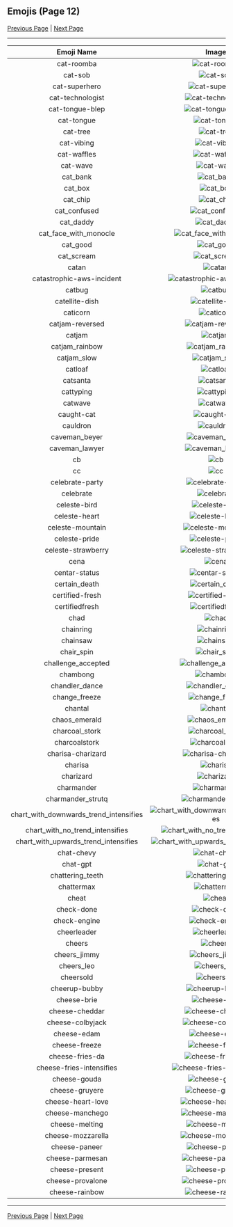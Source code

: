 
## Emojis (Page 12)

[Previous Page](/docs/rc/page-c-0011.md)
  | [Next Page](/docs/rc/page-c-0013.md)

<hr />

|Emoji Name|Image|
| :-: | :-: |
|cat-roomba| ![cat-roomba](/emojis/rc/cat-roomba.gif)|
|cat-sob| ![cat-sob](/emojis/rc/cat-sob.png)|
|cat-superhero| ![cat-superhero](/emojis/rc/cat-superhero.png)|
|cat-technologist| ![cat-technologist](/emojis/rc/cat-technologist.png)|
|cat-tongue-blep| ![cat-tongue-blep](/emojis/rc/cat-tongue-blep.png)|
|cat-tongue| ![cat-tongue](/emojis/rc/cat-tongue.png)|
|cat-tree| ![cat-tree](/emojis/rc/cat-tree.png)|
|cat-vibing| ![cat-vibing](/emojis/rc/cat-vibing.gif)|
|cat-waffles| ![cat-waffles](/emojis/rc/cat-waffles.png)|
|cat-wave| ![cat-wave](/emojis/rc/cat-wave.png)|
|cat_bank| ![cat_bank](/emojis/rc/cat_bank.gif)|
|cat_box| ![cat_box](/emojis/rc/cat_box.gif)|
|cat_chip| ![cat_chip](/emojis/rc/cat_chip.gif)|
|cat_confused| ![cat_confused](/emojis/rc/cat_confused.png)|
|cat_daddy| ![cat_daddy](/emojis/rc/cat_daddy.png)|
|cat_face_with_monocle| ![cat_face_with_monocle](/emojis/rc/cat_face_with_monocle.png)|
|cat_good| ![cat_good](/emojis/rc/cat_good.png)|
|cat_scream| ![cat_scream](/emojis/rc/cat_scream.gif)|
|catan| ![catan](/emojis/rc/catan.png)|
|catastrophic-aws-incident| ![catastrophic-aws-incident](/emojis/rc/catastrophic-aws-incident.gif)|
|catbug| ![catbug](/emojis/rc/catbug.gif)|
|catellite-dish| ![catellite-dish](/emojis/rc/catellite-dish.jpg)|
|caticorn| ![caticorn](/emojis/rc/caticorn.png)|
|catjam-reversed| ![catjam-reversed](/emojis/rc/catjam-reversed.gif)|
|catjam| ![catjam](/emojis/rc/catjam.gif)|
|catjam_rainbow| ![catjam_rainbow](/emojis/rc/catjam_rainbow.gif)|
|catjam_slow| ![catjam_slow](/emojis/rc/catjam_slow.gif)|
|catloaf| ![catloaf](/emojis/rc/catloaf.gif)|
|catsanta| ![catsanta](/emojis/rc/catsanta.png)|
|cattyping| ![cattyping](/emojis/rc/cattyping.gif)|
|catwave| ![catwave](/emojis/rc/catwave.gif)|
|caught-cat| ![caught-cat](/emojis/rc/caught-cat.png)|
|cauldron| ![cauldron](/emojis/rc/cauldron.gif)|
|caveman_beyer| ![caveman_beyer](/emojis/rc/caveman_beyer.png)|
|caveman_lawyer| ![caveman_lawyer](/emojis/rc/caveman_lawyer.png)|
|cb| ![cb](/emojis/rc/cb.png)|
|cc| ![cc](/emojis/rc/cc.png)|
|celebrate-party| ![celebrate-party](/emojis/rc/celebrate-party.gif)|
|celebrate| ![celebrate](/emojis/rc/celebrate.gif)|
|celeste-bird| ![celeste-bird](/emojis/rc/celeste-bird.gif)|
|celeste-heart| ![celeste-heart](/emojis/rc/celeste-heart.png)|
|celeste-mountain| ![celeste-mountain](/emojis/rc/celeste-mountain.png)|
|celeste-pride| ![celeste-pride](/emojis/rc/celeste-pride.png)|
|celeste-strawberry| ![celeste-strawberry](/emojis/rc/celeste-strawberry.gif)|
|cena| ![cena](/emojis/rc/cena.gif)|
|centar-status| ![centar-status](/emojis/rc/centar-status.png)|
|certain_death| ![certain_death](/emojis/rc/certain_death.png)|
|certified-fresh| ![certified-fresh](/emojis/rc/certified-fresh.png)|
|certifiedfresh| ![certifiedfresh](/emojis/rc/certifiedfresh.png)|
|chad| ![chad](/emojis/rc/chad.gif)|
|chainring| ![chainring](/emojis/rc/chainring.png)|
|chainsaw| ![chainsaw](/emojis/rc/chainsaw.gif)|
|chair_spin| ![chair_spin](/emojis/rc/chair_spin.gif)|
|challenge_accepted| ![challenge_accepted](/emojis/rc/challenge_accepted.jpg)|
|chambong| ![chambong](/emojis/rc/chambong.jpg)|
|chandler_dance| ![chandler_dance](/emojis/rc/chandler_dance.gif)|
|change_freeze| ![change_freeze](/emojis/rc/change_freeze.png)|
|chantal| ![chantal](/emojis/rc/chantal.png)|
|chaos_emerald| ![chaos_emerald](/emojis/rc/chaos_emerald.png)|
|charcoal_stork| ![charcoal_stork](/emojis/rc/charcoal_stork.png)|
|charcoalstork| ![charcoalstork](/emojis/rc/charcoalstork.jpg)|
|charisa-charizard| ![charisa-charizard](/emojis/rc/charisa-charizard.png)|
|charisa| ![charisa](/emojis/rc/charisa.png)|
|charizard| ![charizard](/emojis/rc/charizard.png)|
|charmander| ![charmander](/emojis/rc/charmander.png)|
|charmander_strutq| ![charmander_strutq](/emojis/rc/charmander_strutq.gif)|
|chart_with_downwards_trend_intensifies| ![chart_with_downwards_trend_intensifies](/emojis/rc/chart_with_downwards_trend_intensifies.gif)|
|chart_with_no_trend_intensifies| ![chart_with_no_trend_intensifies](/emojis/rc/chart_with_no_trend_intensifies.gif)|
|chart_with_upwards_trend_intensifies| ![chart_with_upwards_trend_intensifies](/emojis/rc/chart_with_upwards_trend_intensifies.gif)|
|chat-chevy| ![chat-chevy](/emojis/rc/chat-chevy.png)|
|chat-gpt| ![chat-gpt](/emojis/rc/chat-gpt.png)|
|chattering_teeth| ![chattering_teeth](/emojis/rc/chattering_teeth.jpg)|
|chattermax| ![chattermax](/emojis/rc/chattermax.png)|
|cheat| ![cheat](/emojis/rc/cheat.png)|
|check-done| ![check-done](/emojis/rc/check-done.gif)|
|check-engine| ![check-engine](/emojis/rc/check-engine.png)|
|cheerleader| ![cheerleader](/emojis/rc/cheerleader.gif)|
|cheers| ![cheers](/emojis/rc/cheers.png)|
|cheers_jimmy| ![cheers_jimmy](/emojis/rc/cheers_jimmy.png)|
|cheers_leo| ![cheers_leo](/emojis/rc/cheers_leo.png)|
|cheersold| ![cheersold](/emojis/rc/cheersold.png)|
|cheerup-bubby| ![cheerup-bubby](/emojis/rc/cheerup-bubby.gif)|
|cheese-brie| ![cheese-brie](/emojis/rc/cheese-brie.png)|
|cheese-cheddar| ![cheese-cheddar](/emojis/rc/cheese-cheddar.png)|
|cheese-colbyjack| ![cheese-colbyjack](/emojis/rc/cheese-colbyjack.png)|
|cheese-edam| ![cheese-edam](/emojis/rc/cheese-edam.png)|
|cheese-freeze| ![cheese-freeze](/emojis/rc/cheese-freeze.png)|
|cheese-fries-da| ![cheese-fries-da](/emojis/rc/cheese-fries-da.png)|
|cheese-fries-intensifies| ![cheese-fries-intensifies](/emojis/rc/cheese-fries-intensifies.gif)|
|cheese-gouda| ![cheese-gouda](/emojis/rc/cheese-gouda.png)|
|cheese-gruyere| ![cheese-gruyere](/emojis/rc/cheese-gruyere.png)|
|cheese-heart-love| ![cheese-heart-love](/emojis/rc/cheese-heart-love.png)|
|cheese-manchego| ![cheese-manchego](/emojis/rc/cheese-manchego.png)|
|cheese-melting| ![cheese-melting](/emojis/rc/cheese-melting.png)|
|cheese-mozzarella| ![cheese-mozzarella](/emojis/rc/cheese-mozzarella.png)|
|cheese-paneer| ![cheese-paneer](/emojis/rc/cheese-paneer.png)|
|cheese-parmesan| ![cheese-parmesan](/emojis/rc/cheese-parmesan.png)|
|cheese-present| ![cheese-present](/emojis/rc/cheese-present.png)|
|cheese-provalone| ![cheese-provalone](/emojis/rc/cheese-provalone.png)|
|cheese-rainbow| ![cheese-rainbow](/emojis/rc/cheese-rainbow.png)|

<hr/>

[Previous Page](/docs/rc/page-c-0011.md)
  | [Next Page](/docs/rc/page-c-0013.md)